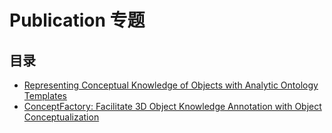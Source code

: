 # Publication 专题

## 目录

- [Representing Conceptual Knowledge of Objects with Analytic Ontology Templates](./2024-02-17-paper-title-number-4.md)
- [ConceptFactory: Facilitate 3D Object Knowledge Annotation with Object Conceptualization](https://apeirony.github.io/ConceptFactory/)